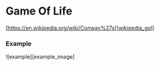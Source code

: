 # Game Of Life
[https://en.wikipedia.org/wiki/Conway%27s][wikipedia_gol]

### Example
![example][example_image]

[wikipedia_gol]: https://en.wikipedia.org/wiki/Conway%27s
[logo]: https://github.com/adam-p/markdown-here/raw/master/example_output.png "Example"